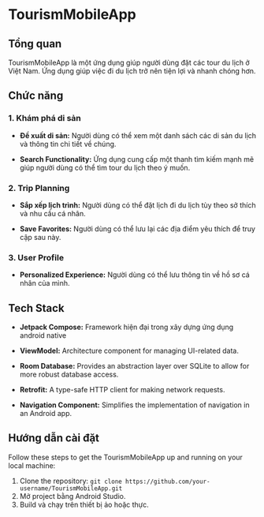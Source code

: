 # TourismMobileApp

## Tổng quan

TourismMobileApp là một ứng dụng giúp người dùng đặt các tour du lịch ở Việt Nam. Ứng dụng giúp việc đi du lịch trở nên tiện lợi và nhanh chóng hơn.

## Chức năng

### 1. Khám phá di sản

- **Đề xuất di sản:** Người dùng có thể xem một danh sách các di sản du lịch và thông tin chi tiết về chúng.

- **Search Functionality:** Ứng dụng cung cấp một thanh tìm kiếm mạnh mẽ giúp người dùng có thể tìm tour du lịch theo ý muốn.

### 2. Trip Planning

- **Sắp xếp lịch trình:** Người dùng có thể đặt lịch đi du lịch tùy theo sở thích và nhu cầu cá nhân.

- **Save Favorites:** Người dùng có thể lưu lại các địa điểm yêu thích để truy cập sau này.

### 3. User Profile

- **Personalized Experience:** Người dùng có thể lưu thông tin về hồ sơ cá nhân của mình.

## Tech Stack

- **Jetpack Compose:** Framework hiện đại trong xây dựng ứng dụng android native

- **ViewModel:** Architecture component for managing UI-related data.

- **Room Database:** Provides an abstraction layer over SQLite to allow for more robust database access.

- **Retrofit:** A type-safe HTTP client for making network requests.

- **Navigation Component:** Simplifies the implementation of navigation in an Android app.

## Hướng dẫn cài đặt

Follow these steps to get the TourismMobileApp up and running on your local machine:

1. Clone the repository: `git clone https://github.com/your-username/TourismMobileApp.git`
2. Mở project bằng Android Studio.
3. Build và chạy trên thiết bị ảo hoặc thực.


